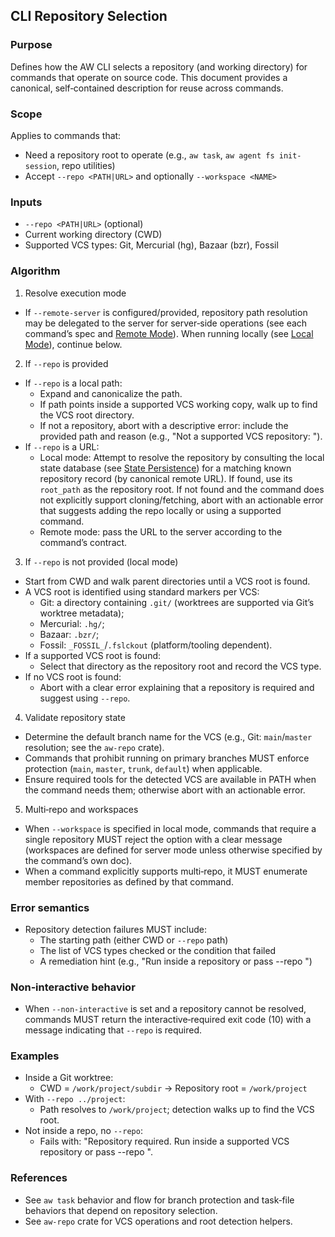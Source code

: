 ## CLI Repository Selection

### Purpose

Defines how the AW CLI selects a repository (and working directory) for commands that operate on source code. This document provides a canonical, self‑contained description for reuse across commands.

### Scope

Applies to commands that:

- Need a repository root to operate (e.g., `aw task`, `aw agent fs init-session`, repo utilities)
- Accept `--repo <PATH|URL>` and optionally `--workspace <NAME>`

### Inputs

- `--repo <PATH|URL>` (optional)
- Current working directory (CWD)
- Supported VCS types: Git, Mercurial (hg), Bazaar (bzr), Fossil

### Algorithm

1. Resolve execution mode

- If `--remote-server` is configured/provided, repository path resolution may be delegated to the server for server‑side operations (see each command’s spec and [Remote Mode](Remote-Mode.md)). When running locally (see [Local Mode](Local-Mode.md)), continue below.

2. If `--repo` is provided

- If `--repo` is a local path:
  - Expand and canonicalize the path.
  - If path points inside a supported VCS working copy, walk up to find the VCS root directory.
  - If not a repository, abort with a descriptive error: include the provided path and reason (e.g.,
    "Not a supported VCS repository: <path>").
- If `--repo` is a URL:
  - Local mode: Attempt to resolve the repository by consulting the local state database (see [State Persistence](State-Persistence.md)) for a matching known repository record (by canonical remote URL). If found, use its `root_path` as the repository root. If not found and the command does not explicitly support cloning/fetching, abort with an actionable error that suggests adding the repo locally or using a supported command.
  - Remote mode: pass the URL to the server according to the command’s contract.

3. If `--repo` is not provided (local mode)

- Start from CWD and walk parent directories until a VCS root is found.
- A VCS root is identified using standard markers per VCS:
  - Git: a directory containing `.git/` (worktrees are supported via Git’s worktree metadata);
  - Mercurial: `.hg/`;
  - Bazaar: `.bzr/`;
  - Fossil: `_FOSSIL_`/`.fslckout` (platform/tooling dependent).
- If a supported VCS root is found:
  - Select that directory as the repository root and record the VCS type.
- If no VCS root is found:
  - Abort with a clear error explaining that a repository is required and suggest using `--repo`.

4. Validate repository state

- Determine the default branch name for the VCS (e.g., Git: `main`/`master` resolution; see the `aw-repo` crate).
- Commands that prohibit running on primary branches MUST enforce protection (`main`, `master`, `trunk`, `default`) when applicable.
- Ensure required tools for the detected VCS are available in PATH when the command needs them; otherwise abort with an actionable error.

5. Multi‑repo and workspaces

- When `--workspace` is specified in local mode, commands that require a single repository MUST reject the option with a clear message (workspaces are defined for server mode unless otherwise specified by the command’s own doc).
- When a command explicitly supports multi‑repo, it MUST enumerate member repositories as defined by that command.

### Error semantics

- Repository detection failures MUST include:
  - The starting path (either CWD or `--repo` path)
  - The list of VCS types checked or the condition that failed
  - A remediation hint (e.g., "Run inside a repository or pass --repo <PATH>")

### Non‑interactive behavior

- When `--non-interactive` is set and a repository cannot be resolved, commands MUST return the interactive‑required exit code (10) with a message indicating that `--repo` is required.

### Examples

- Inside a Git worktree:
  - CWD = `/work/project/subdir` → Repository root = `/work/project`
- With `--repo ../project`:
  - Path resolves to `/work/project`; detection walks up to find the VCS root.
- Not inside a repo, no `--repo`:
  - Fails with: "Repository required. Run inside a supported VCS repository or pass --repo <PATH>".

### References

- See `aw task` behavior and flow for branch protection and task‑file behaviors that depend on repository selection.
- See `aw-repo` crate for VCS operations and root detection helpers.
